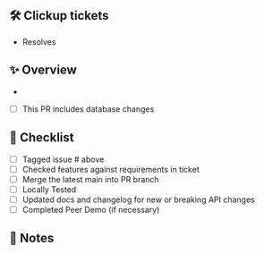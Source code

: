 ## 🛠 Clickup tickets
<!--- List clickup tickets resolved --->
<!-- Example: [#8677dqa8r](https://app.clickup.com/t/8677dqa8r) -->
* Resolves []()

## ✨ Overview
<!--- Brief description of changes --->
* 

<!--- If there are any database changes, please check the box and describe them --->
- [ ] This PR includes database changes

<!--- Pre-Merge Checklist --->
## 📝 Checklist
- [ ] Tagged issue # above
- [ ] Checked features against requirements in ticket
- [ ] Merge the latest main into PR branch
- [ ] Locally Tested
- [ ] Updated docs and changelog for new or breaking API changes 
- [ ] Completed Peer Demo (if necessary)

## 📝 Notes
<!--- Additional notes about this change --->
